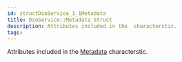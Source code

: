 ```yaml
---
id: structDsoService_1_1Metadata
title: DsoService::Metadata Struct
description: Attributes included in the  characterstic.
tags:
---
```

Attributes included in the [Metadata](structDsoService_1_1Metadata) characterstic.
